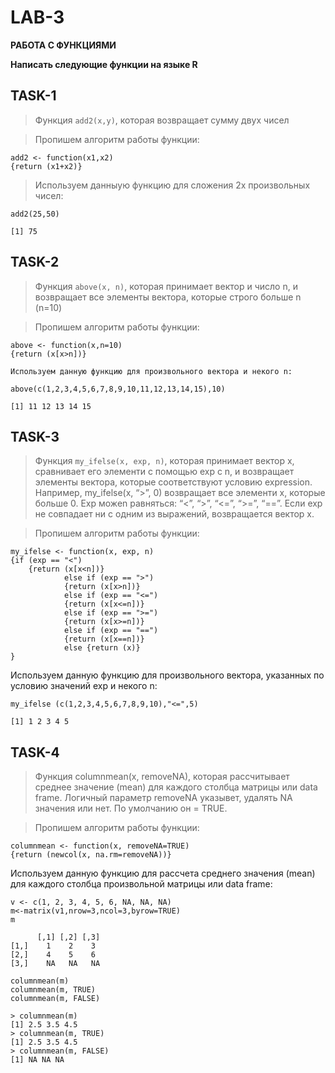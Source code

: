 # **LAB-3**

**РАБОТА С ФУНКЦИЯМИ**

**Написать следующие функции на языке R**

## **TASK-1**

> Функция `add2(x,y)`, которая возвращает сумму двух чисел

> Пропишем алгоритм работы функции:
```
add2 <- function(x1,x2)
{return (x1+x2)}
```
> Используем данныую функцию для сложения 2х произвольных чисел:
```
add2(25,50)
```
```
[1] 75
```

## **TASK-2**

> Функция `above(x, n)`, которая принимает вектор и число n, и возвращает все элементы вектора, которые строго больше n (n=10)

> Пропишем алгоритм работы функции:
```
above <- function(x,n=10)
{return (x[x>n])}
```
```
Используем данную функцию для произвольного вектора и некого n:
```
```
above(c(1,2,3,4,5,6,7,8,9,10,11,12,13,14,15),10)
```
```
[1] 11 12 13 14 15
```

## **TASK-3**

> Функция `my_ifelse(x, exp, n)`, которая принимает вектор x, сравнивает его
> элементи с помощью exp с n, и возвращает элементы вектора, которые
> соответствуют условию expression. 
> Например, my_ifelse(x, “>”, 0) возвращает все элементи x, которые больше 0. 
> Exp можеn равняться:  “<”, “>”, “<=”, “>=”, “==”.
> Если exp не совпадает ни с одним из выражений, возвращается вектор x. 

> Пропишем алгоритм работы функции:
```
my_ifelse <- function(x, exp, n)
{if (exp == "<") 
    {return (x[x<n])} 
            else if (exp == ">") 
            {return (x[x>n])} 
            else if (exp == "<=")
            {return (x[x<=n])} 
            else if (exp == ">=")
            {return (x[x>=n])} 
            else if (exp == "==")
            {return (x[x==n])} 
            else {return (x)}
}

```
Используем данную функцию для произвольного вектора, 
указанных по условию значений exp и некого n:
```
my_ifelse (c(1,2,3,4,5,6,7,8,9,10),"<=",5)
```
```
[1] 1 2 3 4 5
```

## **TASK-4**

> Функция columnmean(x, removeNA), которая рассчитывает среднее значение (mean)
> для каждого столбца матрицы или data frame. 
> Логичный параметр removeNA указывет, удалять NA значения или нет. 
> По умолчанию он = TRUE.

> Пропишем алгоритм работы функции:
```
columnmean <- function(x, removeNA=TRUE)
{return (newcol(x, na.rm=removeNA))}
```
Используем данную функцию для рассчета среднего значения (mean)
для каждого столбца произвольной матрицы или data frame:  
```
v <- c(1, 2, 3, 4, 5, 6, NA, NA, NA)
m<-matrix(v1,nrow=3,ncol=3,byrow=TRUE)
m
```
```
      [,1] [,2] [,3]
[1,]    1    2    3
[2,]    4    5    6
[3,]    NA   NA   NA
```
```
columnmean(m)
columnmean(m, TRUE)
columnmean(m, FALSE)
```
```
> columnmean(m)
[1] 2.5 3.5 4.5
> columnmean(m, TRUE)
[1] 2.5 3.5 4.5
> columnmean(m, FALSE)
[1] NA NA NA
```
